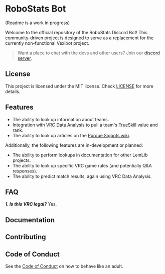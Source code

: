 # RoboStats Bot
(Readme is a work in progress)

Welcome to the official repository of the RoboStats Discord Bot! This community-driven project is designed to serve as a replacement for the currently non-functional Vexibot project.
> Want a place to chat with the devs and other users? Join our [discord server](https://discord.gg/pCHr7XZUTj).

## License
This project is licensed under the MIT license. Check [LICENSE](https://github.com/LemLib/V5-Sim-//blob/main/LICENSE) for more details.

## Features
- The ability to look up information about teams.
- Integration with [VRC Data Analysis](https://vrc-data-analysis.com/) to pull a team's [TrueSkill](https://www.microsoft.com/en-us/research/project/trueskill-ranking-system/) value and rank.
- The ability to look up articles on the [Purdue Sigbots wiki](wiki.purduesigbots.com/).

Additionally, the following features are in-development or planned:
- The ability to perform lookups in documentation for other LemLib projects.
- The ability to look up specific VRC game rules (and potentially Q&A responses).
- The ability to predict match results, again using VRC Data Analysis.

## FAQ
_**1. Is this VRC legal?**_
Yes.

## Documentation

## Contributing

## Code of Conduct
See the [Code of Conduct](https://github.com/LemLib/robostats/blob/main/.github/CODE_OF_CONDUCT.md) on how to behave like an adult.
